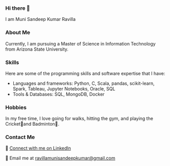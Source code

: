 ### Hi there 👋
I am Muni Sandeep Kumar Ravilla

### About Me

Currently, I am pursuing a Master of Science in Information Technology from Arizona State University.

### Skills

Here are some of the programming skills and software expertise that I have:

- Languages and frameworks: Python, C, Scala, pandas, scikit-learn, Spark, Tableau, Jupyter Notebooks, Oracle, SQL
- Tools & Databases: SQL, MongoDB, Docker

### Hobbies

In my free time, I love going for walks, hitting the gym, and playing the Cricket🏏and Badminton🏸.

### Contact Me

🔗 [Connect with me on LinkedIn](https://www.linkedin.com/in/ravillamunisandeepkumar/)

📧 Email me at [ravillamunisandeepkumar@gmail.com](mailto:ravillamunisandeepkumar@gmail.com)
<!--
**munisandeepkumarravilla/munisandeepkumarravilla** is a ✨ _special_ ✨ repository because its `README.md` (this file) appears on your GitHub profile.

Here are some ideas to get you started:

- 🔭 I’m currently working on ...
- 🌱 I’m currently learning ...
- 👯 I’m looking to collaborate on ...
- 🤔 I’m looking for help with ...
- 💬 Ask me about ...
- 📫 How to reach me: ...
- 😄 Pronouns: ...
- ⚡ Fun fact: ...
-->
